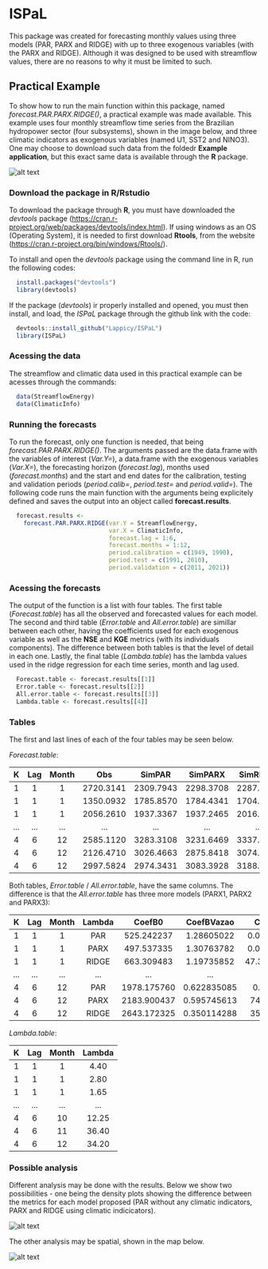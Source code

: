 # ISPaL

This package was created for forecasting monthly values using three models (PAR, PARX and RIDGE) with up to three exogenous variables (with the PARX and RIDGE). Although it was designed to be used with streamflow values, there are no reasons to why it must be limited to such.

## Practical Example

To show how to run the main function within this package, named *forecast.PAR.PARX.RIDGE()*, a practical example was made available. This example uses four monthly streamflow time series from the Brazilian hydropower sector (four subsystems), shown in the image below, and three climatic indicators as exogenous variables (named U1, SST2 and NINO3). One may choose to download such data from the foldedr **Example application**, but this exact same data is available through the **R** package.

![alt text](https://github.com/Lappicy/ISPaL/blob/main/Example%20application/Images%20created/Map%20subsistem%20centroid.png)

### Download the package in R/Rstudio

To download the package through **R**, you must have downloaded the *devtools* package (https://cran.r-project.org/web/packages/devtools/index.html). If using windows as an OS (Operating System), it is needed to first download **Rtools**, from the website (https://cran.r-project.org/bin/windows/Rtools/).

To install and open the *devtools* package using the command line in R, run the following codes:
```r
  install.packages("devtools")
  library(devtools)
```
If the package (*devtools*) ir properly installed and opened, you must then install, and load, the *ISPaL* package through the github link with the code:
```r
  devtools::install_github("Lappicy/ISPaL")
  library(ISPaL)
```
### Acessing the data

The streamflow and climatic data used in this practical example can be acesses through the commands:
```r
  data(StreamflowEnergy)
  data(ClimaticInfo)
```
### Running the forecasts

To run the forecast, only one function is needed, that being *forecast.PAR.PARX.RIDGE()*. The arguments passed are the data.frame with the variables of interest (*Var.Y=*), a data.frame with the exogenous variables (*Var.X=*), the forecasting horizon (*forecast.lag*), months used (*forecast.months*) and the start and end dates for the calibration, testing and validation periods (*period.calib=*, *period.test=* and *period.valid=*). The following code runs the main function with the arguments being explicitely defined and saves the output into an object called **forecast.results**.
```r
  forecast.results <-
    forecast.PAR.PARX.RIDGE(var.Y = StreamflowEnergy,
                            var.X = ClimaticInfo,
                            forecast.lag = 1:6,
                            forecast.months = 1:12,
                            period.calibration = c(1949, 1990),
                            period.test = c(1991, 2010),
                            period.validation = c(2011, 2021))
```
### Acessing the forecasts

The output of the function is a list with four tables. The first table (*Forecast.table*) has all the observed and forecasted values for each model. The second and third table (*Error.table* and *All.error.table*) are simillar between each other, having the coefficients used for each exogenous variable as well as the **NSE** and **KGE** metrics (with its individuals components). The difference between both tables is that the level of detail in each one. Lastly, the final table (*Lambda.table*) has the lambda values used in the ridge regression for each time series, month and lag used.
```r
  Forecast.table <- forecast.results[[1]]
  Error.table <- forecast.results[[2]]
  All.error.table <- forecast.results[[3]]
  Lambda.table <- forecast.results[[4]]
```
 ### Tables 

The first and last lines of each of the four tables may be seen below.

*Forecast.table*:

| K  | Lag  | Month | Obs | SimPAR | SimPARX | SimRIDGE | SimPARX0 | SimPARX1 | SimPARX2 | SimPARX3 |
| :----------: | :----------: | :----------: | :----------: | :----------: | :----------: | :----------: | :----------: | :----------: | :----------: | :----------: |
| 1 | 1 | 1 | 2720.3141 | 2309.7943 | 2298.3708 | 2287.6540 | 2311.3535 | 2480.7898 | 2298.3708 | 2252.7486 |
| 1 | 1 | 1 | 1350.0932 | 1785.8570 | 1784.4341 | 1704.5644 | 1780.2105 | 1537.3510 | 1784.4341 | 1786.6621 |
| 1 | 1 | 1 | 2056.2610 | 1937.3367 | 1937.2465 | 2016.5013 | 1933.7735 | 2182.3509 | 1937.2465 | 1963.6256 |
| ... | ... | ... | ... | ... | ... | ... | ... | ... | ... | ... |
| 4 | 6 | 12 | 2585.1120 | 3283.3108 | 3231.6469 | 3337.2106 | 3270.5714 | 3202.9450 | 3193.2188 | 3359.0699 |
| 4 | 6 | 12 | 2126.4710 | 3026.4663 | 2875.8418 | 3074.8666 | 3004.2802 | 2950.1355 | 2950.1957 | 2989.7818 |
| 4 | 6 | 12 | 2997.5824 | 2974.3431 | 3083.3928 | 3188.0931 | 2950.2400 | 3036.4004 | 2902.9608 | 2992.6121 |

Both tables, *Error.table* / *All.error.table*, have the same columns. The difference is that the *All.error.table* has three more models (PARX1, PARX2 and PARX3):

| K  | Lag  | Month | Lambda | CoefB0 | CoefBVazao | CoefBX1 | CoefBX2 | CoefBX3 | NSE.orig | NSE.comp | Alpha.NSE | Beta.NSE | r.NSE | KGE.orig | Alpha.KGE | Beta.KGE | r.KGE |
| :----------: | :----------: | :----------: | :----------: | :----------: | :----------: | :----------: | :----------: | :----------: | :----------: | :----------: | :----------: | :----------: |  :----------: | :----------: | :----------: |  :----------: | :----------: |
| 1 | 1 | 1 | PAR | 525.242237 | 1.28605022 | 0.00000000 | 0.000000 | 0.0000000 | 0.408715395 | 0.429344876 | 0.76733382 | 0.430889002 | 0.78441180 | 0.630199374 | 0.76733382 | 1.1901070 | 0.78441180 |
| 1 | 1 | 1 | PARX | 497.537335 | 1.30763782 | 0.00000000 | 29.343743 | 0.0000000 | 0.406752039 | 0.426690857 | 0.77169391 | 0.423614639 | 0.77858053 | 0.631108467 | 0.77169391 | 1.1868976 | 0.77858053 |
| 1 | 1 | 1 | RIDGE | 663.309483 | 1.19735852 | 47.37760182 | 25.644468 | 46.2968682 | 0.407968389 | 0.430721627 | 0.74652589 | 0.452525296 | 0.79890175 | 0.619801487 | 0.74652589 | 1.1996529 | 0.79890175 |
| ... | ... | ... | ... | ... | ... | ... | ... | ... | ... | ... | ... | ... | ... | ... | ... | ... | ... |
| 4 | 6 | 12 | PAR | 1978.175760 | 0.622835085 | 0.000000 | 0.000000 | 0.0000000 | -1.61319884 | -1.49194078 | 0.48541761 | 1.101172376 | -0.04504362 | -0.180908108 | 0.48541761 | 1.1939917 | -0.04504362 |
| 4 | 6 | 12 | PARX | 2183.900437 | 0.595745613 | 74.756779 | -80.498486 | 160.9157879 | -1.98999787 | -1.83914904 | 0.61230022 | 1.228205319 | 0.03613491 | -0.061208444 | 0.61230022 | 1.2163708 | 0.03613491 |
| 4 | 6 | 12 | RIDGE | 2643.172325 | 0.350114288 | 35.250906 | -12.987287 | 135.9972728 | -1.95075196 | -1.79037626 | 0.38036294 | 1.266395290 | -0.05513584 | -0.243798517 | 0.38036294 | 1.2230987 | -0.05513584 |

*Lambda.table*:

| K  | Lag  | Month | Lambda |
| :----------: | :----------: | :----------: | :----------: |
| 1 | 1 | 1 | 4.40 |
| 1 | 1 | 1 | 2.80 |
| 1 | 1 | 1 | 1.65 |
| ... | ... | ... | ... |
| 4 | 6 | 10 | 12.25 |
| 4 | 6 | 11 | 36.40 |
| 4 | 6 | 12 | 34.20 |

 ### Possible analysis

 Different analysis may be done with the results. Below we show two possibilities - one being the density plots showing the difference between the metrics for each model proposed (PAR without any climatic indicators, PARX and RIDGE using climatic indicicators).

![alt text](https://github.com/Lappicy/ISPaL/blob/main/Example%20application/Images%20created/Climatic%20value%20density%20plot%20and%20boxplot.png)

 The other analysis may be spatial, shown in the map below.

 ![alt text](https://github.com/Lappicy/ISPaL/blob/main/Example%20application/Images%20created/Climatic%20gain%20SUBSYSTEM%20KGE.png)
